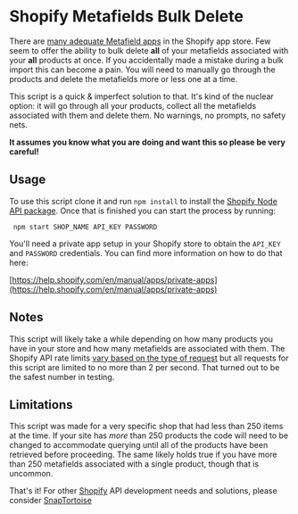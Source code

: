 # Shopify Metafields Bulk Delete

There are [many adequate Metafield apps](https://apps.shopify.com/search?q=metafields) in the Shopify app store. Few seem to offer the ability to bulk delete **all** of your metafields associated with your **all** products at once. If you accidentally made a mistake during a bulk import this can become a pain. You will need to manually go through the products and delete the metafields more or less one at a time.

This script is a quick & imperfect solution to that. It's kind of the nuclear option: it will go through all your products, collect all the metafields associated with them and delete them. No warnings, no prompts, no safety nets. 

**It assumes you know what you are doing and want this so please be very careful!**

## Usage

To use this script clone it and run `npm install` to install the [Shopify Node API package](https://www.npmjs.com/package/shopify-api-node). Once that is finished you can start the process by running:

```
 npm start SHOP_NAME API_KEY PASSWORD
```

You'll need a private app setup in your Shopify store to obtain the `API_KEY` and `PASSWORD` credentials. You can find more information on how to do that here:

[https://help.shopify.com/en/manual/apps/private-apps](https://help.shopify.com/en/manual/apps/private-apps)

## Notes

This script will likely take a while depending on how many products you have in your store and how many metafields are associated with them. The Shopify API rate limits [vary based on the type of request](https://help.shopify.com/en/api/reference/rest-admin-api-rate-limits) but all requests for this script are limited to no more than 2 per second. That turned out to be the safest number in testing.

## Limitations

This script was made for a very specific shop that had less than 250 items at the time. If your site has *more* than 250 products the code will need to be changed to accommodate querying until all of the products have been retrieved before proceeding. The same likely holds true if you have more than 250 metafields associated with a single product, though that is uncommon.

That's it! For other [Shopify](https://www.shopify.com/?ref=snaptortoise) API development needs and solutions, please consider [SnapTortoise](https://snaptortoise.com?shopify)
